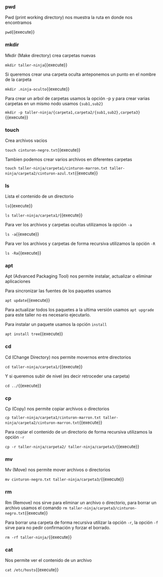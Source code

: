 ### pwd
Pwd (print working directory) nos muestra la ruta en donde nos encontramos

`pwd`{{execute}}

### mkdir
Mkdir (Make directory) crea carpetas nuevas

`mkdir taller-ninja`{{execute}}

Si queremos crear una carpeta oculta anteponemos un punto en el nombre de la carpeta

`mkdir .ninja-oculto`{{execute}}

Para crear un arbol de carpetas usamos la opción -p y para crear varias carpetas en un mismo nodo usamos `{sub1,sub2}` 

`mkdir -p taller-ninja/{carpeta1,carpeta2/{sub1,sub2},carpeta3}`{{execute}}

### touch
Crea archivos vacios 

`touch cinturon-negro.txt`{{execute}}

Tambien podemos crear varios archivos en diferentes carpetas

`touch taller-ninja/carpeta1/cinturon-marron.txt taller-ninja/carpeta2/cinturon-azul.txt`{{execute}}

### ls
Lista el contenido de un directorio

`ls`{{execute}}

`ls taller-ninja/carpeta1/`{{execute}}

Para ver los archivos y carpetas ocultas utilizamos la opción `-a`

`ls -a`{{execute}}

Para ver los archivos y carpetas de forma recursiva utilizamos la opción `-R`

`ls -Ra`{{execute}}

### apt
Apt (Advanced Packaging Tool) nos permite instalar, actualizar o eliminar aplicaciones

Para sincronizar las fuentes de los paquetes usamos 

`apt update`{{execute}}

Para actualizar todos los paquetes a la ultima versión usamos `apt upgrade` para este taller no es necesario ejecutarlo.

Para instalar un paquete usamos la opción `install`

`apt install tree`{{execute}}

### cd
Cd (Change Directory) nos permite movernos entre directorios

`cd taller-ninja/carpeta1/`{{execute}}

Y si queremos subir de nivel (es decir retroceder una carpeta)

`cd ../`{{execute}}

### cp
Cp (Copy) nos permite copiar archivos o directorios

`cp taller-ninja/carpeta1/cinturon-marron.txt taller-ninja/carpeta2/cinturon-marron.txt`{{execute}}

Para copiar el contenido de un directorio de forma recursiva utilizamos la opción `-r` 

`cp -r taller-ninja/carpeta2/ taller-ninja/carpeta3/`{{execute}}

### mv
Mv (Move) nos permite mover archivos o directorios

`mv cinturon-negro.txt taller-ninja/carpeta3/`{{execute}}

### rm
Rm (Remove) nos sirve para eliminar un archivo o directorio, para borrar un archivo usamos el comando `rm taller-ninja/carpeta3/cinturon-negro.txt`{{execute}}

Para borrar una carpeta de forma recursiva utilizar la opción `-r`, la opción `-f` sirve para no pedir confirmación y forzar el borrado.

`rm -rf taller-ninja/`{{execute}}

### cat
Nos permite ver el contenido de un archivo

`cat /etc/hosts`{{execute}}